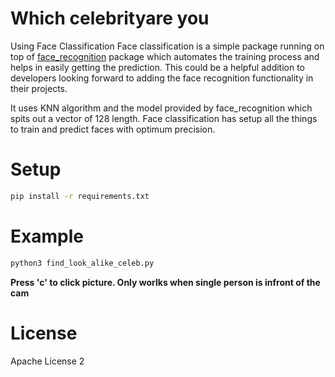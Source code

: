# Which celebrityare you

Using Face Classification
Face classification is a simple package running on top of [face_recognition](https://pypi.org/project/face_recognition/) package which automates the training process and helps in easily getting the prediction. This could be a helpful addition to developers looking forward to adding the face recognition functionality in their projects.

It uses KNN algorithm and the model provided by face_recognition which spits out a vector of 128 length. Face classification has setup all the things to train and predict faces with optimum precision.

# Setup

```bash
pip install -r requirements.txt
```

# Example

```py
python3 find_look_alike_celeb.py
```
__Press 'c' to click picture. Only worlks when single person is infront of the cam__

# License

Apache License 2
